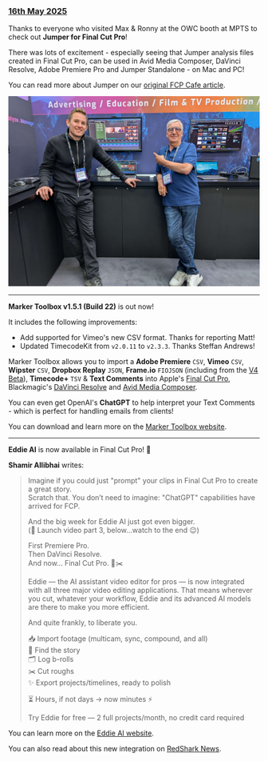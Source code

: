 ### [16th May 2025](/news/20250516)

Thanks to everyone who visited Max & Ronny at the OWC booth at MPTS to check out **Jumper for Final Cut Pro**!

There was lots of excitement - especially seeing that Jumper analysis files created in Final Cut Pro, can be used in Avid Media Composer, DaVinci Resolve, Adobe Premiere Pro and Jumper Standalone - on Mac and PC!

You can read more about Jumper on our [original FCP Cafe article](https://fcp.cafe/news/20241106/).

![MPTS show](/static/jumper-at-mpts-03.jpg)

---

**Marker Toolbox v1.5.1 (Build 22)** is out now!

It includes the following improvements:

- Add supported for Vimeo's new CSV format. Thanks for reporting Matt!
- Updated TimecodeKit from `v2.0.11` to `v2.3.3`. Thanks Steffan Andrews!

Marker Toolbox allows you to import a **Adobe Premiere** `CSV`, **Vimeo** `CSV`, **Wipster** `CSV`, **Dropbox Replay** `JSON`, **Frame.io** `FIOJSON` (including from the [V4 Beta](https://frame.io/v4)), **Timecode+** `TSV` & **Text Comments** into Apple's [Final Cut Pro](https://www.apple.com/final-cut-pro/), Blackmagic's [DaVinci Resolve](https://www.blackmagicdesign.com/products/davinciresolve) and [Avid Media Composer](https://www.avid.com/media-composer).

You can even get OpenAI's **ChatGPT** to help interpret your Text Comments - which is perfect for handling emails from clients!

You can download and learn more on the [Marker Toolbox website](https://markertoolbox.io).

---

**Eddie AI** is now available in Final Cut Pro! 🥳

**Shamir Allibhai** writes:

> Imagine if you could just "prompt" your clips in Final Cut Pro to create a great story.<br />
> Scratch that. You don’t need to imagine: "ChatGPT" capabilities have arrived for FCP.
>
> And the big week for Eddie AI just got even bigger.<br />
> (🎥 Launch video part 3, below...watch to the end 😉)
>
> First Premiere Pro.<br />
> Then DaVinci Resolve.<br />
> And now... Final Cut Pro. 🍎✂️
>
> Eddie — the AI assistant video editor for pros — is now integrated with all three major video editing applications. That means wherever you cut, whatever your workflow, Eddie and its advanced AI models are there to make you more efficient.
>
> And quite frankly, to liberate you.
>
> 📥 Import footage (multicam, sync, compound, and all)<br />
> 🧠 Find the story<br />
> 🗂️ Log b-rolls<br />
> ✂️ Cut roughs<br />
> ✨ Export projects/timelines, ready to polish
>
> ⏳ Hours, if not days → now minutes ⚡
>
> Try Eddie for free — 2 full projects/month, no credit card required

You can learn more on the [Eddie AI website](https://heyeddie.ai).

You can also read about this new integration on [RedShark News](https://www.redsharknews.com/eddie-ai-scores-hat-trick-of-nle-integrations).